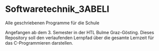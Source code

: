 # Softwaretechnik_3ABELI
Alle geschriebenen Programme für die Schule

Angefangen ab dem 3. Semester in der HTL Bulme Graz-Gösting.
Dieses Repository soll den verlaufenden Lernpfad über die gesamte Lernzeit für das C-Programmieren darstellen.

